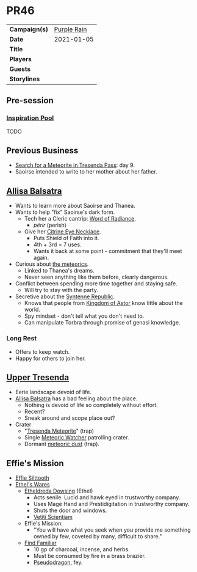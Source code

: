 # PR46

|||
| --- | --- |
| **Campaign(s)** | [Purple Rain](../campaigns/C1-purple-rain.md) | session.3
| **Date** | 2021-01-05 |
| **Title** | |
| **Players** | |
| **Guests** | |
| **Storylines** | |

## Pre-session

### [Inspiration Pool](../mechanics/dm-inspiration.md)

TODO

## Previous Business

- [Search for a Meteorite in Tresenda Pass](../storylines/search-for-a-meteorite-in-tresenda-pass.md): day 9.
- Saoirse intended to write to her mother about her father.

## [Allisa Balsatra](../characters/allisa-balsatra.md)

- Wants to learn more about Saoirse and Thanea.
- Wants to help "fix" Saoirse's dark form.
  - Tech her a Cleric cantrip: [Word of Radiance](https://www.dndbeyond.com/spells/word-of-radiance).
    - *périr* (perish)
  - Give her [Citrine Eye Necklace](../items/magic/citrine-eye-necklace.md).
    - Puts Shield of Faith into it.
    - 4th + 3rd = 7 uses.
    - Wants it back at some point - commitment that they'll meet again.
- Curious about [the meteorics](../lineages/the-meteorics.md).
  - Linked to Thanea's dreams.
  - Never seen anything like them before, clearly dangerous.
- Conflict between spending more time together and staying safe.
  - Will try to stay with the party.
- Secretive about the [Syntenne Republic](../civilisations/syntenne-republic/syntenne-republic.md).
  - Knows that people from [Kingdom of Astor](../civilisations/kingdom-of-astor/kingdom-of-astor.md) know little about the world.
  - Spy mindset - don't tell what you don't need to.
  - Can manipulate Torbra through promise of genasi knowledge.

### Long Rest

- Offers to keep watch.
- Happy for others to join her.

## [Upper Tresenda](../places/plains/upper-tresenda.md)

- Eerie landscape devoid of life.
- [Allisa Balsatra](../characters/allisa-balsatra.md) has a bad feeling about the place.
  - Nothing is devoid of life so completely without effort.
  - Recent?
  - Sneak around and scope place out?
- Crater
  - "[Tresenda Meteorite](../items/meteoric/meteorites/tresenda-meteorite.md)" (trap)
  - Single [Meteoric Watcher](../creatures/meteoric-watcher.md) patrolling crater.
  - Dormant [meteoric dust](../items/meteoric/meteoric-dust.md) (trap).

## Effie's Mission

- [Effie Silttooth](../characters/effie-silttooth.md)
- [Ethel's Wares](../places/buildings/shops/ethels-wares.md)
  - [Etheldreda Dowsing](../characters/etheldreda-dowsing.md) (Ethel)
    - Acts senile. Lucid and hawk eyed in trustworthy company.
    - Uses Mage Hand and Prestidigitation in trustworthy company.
    - Shuts the door and windows.
    - [Vetiti Scientiam](../organisations/vetiti-scientiam.md)
  - Effie's Mission:
    - "You will have what you seek when you provide me something owned by few, coveted by many, difficult to share."
  - [Find Familiar](https://www.dndbeyond.com/spells/find-familiar)
    - 10 gp of charcoal, incense, and herbs.
    - Must be consumed by fire in a brass brazier.
    - [Pseudodragon](https://www.dndbeyond.com/monsters/pseudodragon), fey.
